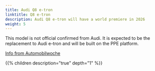 ```yaml
---
title: Audi Q8 e-tron
linktitle: Q8 e-tron
description: Audi Q8 e-tron will have a world premiere in 2026
weight: 5
---
```


This model is not official confirmed from Audi. It is expected to be the replacement to Audi e-tron and will be built on the PPE platform.

[Info from Automobilwoche](https://www.automobilwoche.de/article/20210613/BCONLINE/210619975/1276/exklusiv---ersatz-fuer-den-e-tron-audi-baut-neues-elektro-suv-q-e-tron-in-bruessel)

{{% children description="true" depth="1" %}}
